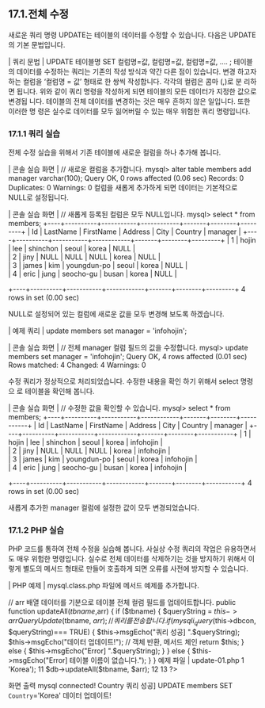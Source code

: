 
## 17.1.전체 수정 
새로운 쿼리 명령 UPDATE는 테이블의 데이터를 수정할 수 있습니다. 다음은 UPDATE 의 기본 문법입니다. 

| 쿼리 문법 | 
UPDATE 테이블명 SET 컬럼명=값, 컬럼명=값, 컬럼명=값, …. ; 
테이블의 데이터를 수정하는 쿼리는 기존의 작성 방식과 약간 다른 점이 있습니다. 변경 하고자 하는 컬럼을 ‘컬럼명 = 값’ 형태로 한 쌍씩 작성합니다. 각각의 컬럼은 콤마 (,)로 분 리하면 됩니다. 
위와 같이 쿼리 명령을 작성하게 되면 테이블의 모든 데이터가 지정한 값으로 변경됩 
니다. 테이블의 전체 데이터를 변경하는 것은 매우 흔하지 않은 일입니다. 또한 이러한 명 령은 실수로 데이터를 모두 잃어버릴 수 있는 매우 위험한 쿼리 명령입니다. 

### 17.1.1 쿼리 실습 
전체 수정 실습을 위해서 기존 테이블에 새로운 컬럼을 하나 추가해 봅니다. 

| 콘솔 실습 화면 | 
// 새로운 컬럼을 추가합니다. mysql> alter table members add manager varchar(100); Query OK, 0 rows affected (0.06 sec) Records: 0 Duplicates: 0 Warnings: 0 
컬럼을 새롭게 추가하게 되면 데이터는 기본적으로 NULL로 설정됩니다. 

| 콘솔 실습 화면 | 
// 새롭게 등록된 컬럼은 모두 NULL입니다. mysql> select * from members; +----+----------+-----------+------------+-------+--------+---------+ | Id | LastName | FirstName | Address    | City | Country | manager | +----+----------+-----------+------------+-------+--------+---------+ 
| 1 | hojin  | lee  | shinchon  | seoul | korea  | NULL  |  
| 2 | jiny  | NULL  | NULL  | NULL | korea  | NULL  |  
| 3 | james  | kim  | youngdun-po | seoul | korea  | NULL  |  
| 4 | eric  | jung  | seocho-gu  | busan | korea  | NULL  |  

+----+----------+-----------+------------+-------+--------+---------+ 4 rows in set (0.00 sec) 

NULL로 설정되어 있는 컬럼에 새로운 값을 모두 변경해 보도록 하겠습니다. 

| 예제 쿼리 | 
update members set manager = 'infohojin'; 

| 콘솔 실습 화면 | 
// 전체 manager 컬럼 필드의 값을 수정합니다. mysql> update members set manager = 'infohojin'; Query OK, 4 rows affected (0.01 sec) Rows matched: 4 Changed: 4 Warnings: 0 

수정 쿼리가 정상적으로 처리되었습니다. 수정한 내용을 확인 하기 위해서 select 명령으 
로 테이블을 확인해 봅니다. 

| 콘솔 실습 화면 | 
// 수정한 값을 확인할 수 있습니다. mysql> select * from members; +----+----------+-----------+------------+-------+--------+-----------+ | Id | LastName | FirstName | Address | City | Country | manager | +----+----------+-----------+------------+-------+--------+-----------+ 
| 1 | hojin  | lee  | shinchon  | seoul | korea  | infohojin |  
| 2 | jiny  | NULL  | NULL  | NULL | korea  | infohojin |  
| 3 | james  | kim  | youngdun-po | seoul | korea  | infohojin |  
| 4 | eric  | jung  | seocho-gu  | busan | korea  | infohojin |  

+----+----------+-----------+------------+-------+--------+-----------+ 4 rows in set (0.00 sec) 

새롭게 추가한 manager 컬럼에 설정한 값이 모두 변경되었습니다. 

### 17.1.2 PHP 실습 
PHP 코드를 통하여 전체 수정을 실습해 봅니다. 사실상 수정 쿼리의 작업은 유용하면서 도 매우 위험한 명령입니다. 실수로 전체 데이터를 삭제하기는 것을 방지하기 위해서 이 
렇게 별도의 메서드 형태로 만들어 호출하게 되면 오류를 사전에 방지할 수 있습니다. 

| PHP 예제 | 
mysql.class.php 파일에 메서드 예제를 추가합니다. 

// arr 배열 데이터를 기분으로 테이블 전체 컬럼 필드를 업데이트합니다. public function updateAll($tbname,$arr) { 
if ($tbname) { $queryString = $this->arrQueryUpdate($tbname, $arr); 
// 쿼리를 전송합니다. 
if (mysqli_query($this->dbcon, $queryString)=== TRUE) { $this->msgEcho("쿼리 성공] ".$queryString); $this->msgEcho("데이터 업데이트!"); 
// 객체 반환, 메서드 체인 return $this; 
} else { $this->msgEcho("Error] ".$queryString); } 
} else { $this->msgEcho("Error] 테이블 이름이 없습니다."); } 
} 
예제 파일 | update-01.php 
1 <?php 2 3 include "dbinfo.php"; 4 include "mysql.class.php"; 5 6 // ++ Mysqli DB 연결. 
7 $db = new JinyMysql(); 8 9 $tbname = "members"; 10 $arr = array('Country' => 'Korea'); 11 $db->updateAll($tbname, $arr); 12 13 ?> 

화면 출력 
mysql connected! Country 쿼리 성공] UPDATE members SET `Country`='Korea' 데이터 업데이트! 
